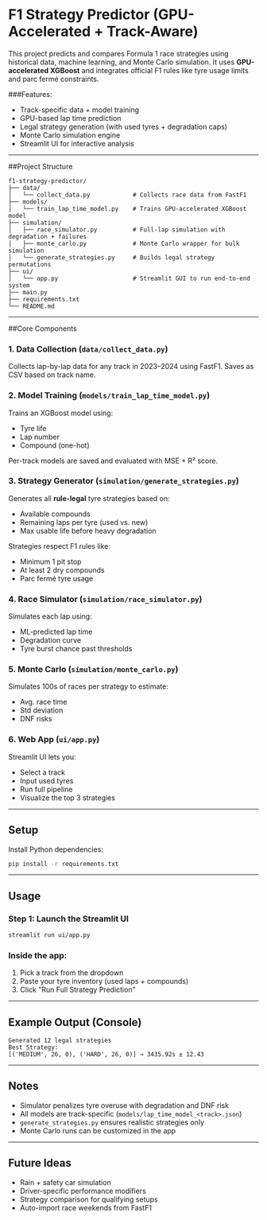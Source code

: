 # F1 Strategy Predictor (GPU-Accelerated + Track-Aware)

This project predicts and compares Formula 1 race strategies using historical data, machine learning, and Monte Carlo simulation. It uses **GPU-accelerated XGBoost** and integrates official F1 rules like tyre usage limits and parc fermé constraints.

###Features:
- Track-specific data + model training
- GPU-based lap time prediction
- Legal strategy generation (with used tyres + degradation caps)
- Monte Carlo simulation engine
- Streamlit UI for interactive analysis

---

##Project Structure

```
f1-strategy-predictor/
├── data/
│   └── collect_data.py            # Collects race data from FastF1
├── models/
│   └── train_lap_time_model.py    # Trains GPU-accelerated XGBoost model
├── simulation/
│   ├── race_simulator.py          # Full-lap simulation with degradation + failures
│   ├── monte_carlo.py             # Monte Carlo wrapper for bulk simulation
│   └── generate_strategies.py     # Builds legal strategy permutations
├── ui/
│   └── app.py                     # Streamlit GUI to run end-to-end system
├── main.py
├── requirements.txt
└── README.md
```

---

##Core Components

### 1. Data Collection (`data/collect_data.py`)
Collects lap-by-lap data for any track in 2023–2024 using FastF1. Saves as CSV based on track name.

### 2. Model Training (`models/train_lap_time_model.py`)
Trains an XGBoost model using:
- Tyre life
- Lap number
- Compound (one-hot)

Per-track models are saved and evaluated with MSE + R² score.

### 3. Strategy Generator (`simulation/generate_strategies.py`)
Generates all **rule-legal** tyre strategies based on:
- Available compounds
- Remaining laps per tyre (used vs. new)
- Max usable life before heavy degradation

Strategies respect F1 rules like:
- Minimum 1 pit stop
- At least 2 dry compounds
- Parc fermé tyre usage

### 4. Race Simulator (`simulation/race_simulator.py`)
Simulates each lap using:
- ML-predicted lap time
- Degradation curve
- Tyre burst chance past thresholds

### 5. Monte Carlo (`simulation/monte_carlo.py`)
Simulates 100s of races per strategy to estimate:
- Avg. race time
- Std deviation
- DNF risks

### 6. Web App (`ui/app.py`)
Streamlit UI lets you:
- Select a track
- Input used tyres
- Run full pipeline
- Visualize the top 3 strategies

---

## Setup

Install Python dependencies:
```bash
pip install -r requirements.txt
```

---

## Usage

### Step 1: Launch the Streamlit UI
```bash
streamlit run ui/app.py
```

### Inside the app:
1. Pick a track from the dropdown
2. Paste your tyre inventory (used laps + compounds)
3. Click "Run Full Strategy Prediction"

---

## Example Output (Console)

```
Generated 12 legal strategies
Best Strategy:
[('MEDIUM', 26, 0), ('HARD', 26, 0)] → 3435.92s ± 12.43
```

---

## Notes

- Simulator penalizes tyre overuse with degradation and DNF risk
- All models are track-specific (`models/lap_time_model_<track>.json`)
- `generate_strategies.py` ensures realistic strategies only
- Monte Carlo runs can be customized in the app

---

## Future Ideas

- Rain + safety car simulation
- Driver-specific performance modifiers
- Strategy comparison for qualifying setups
- Auto-import race weekends from FastF1
